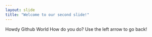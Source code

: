 ```yaml
---
layout: slide
title: "Welcome to our second slide!"
---
```

 Howdy Github World
 How do you do?
Use the left arrow to go back!
